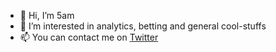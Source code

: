 - 👋  Hi, I’m 5am
- :thought_balloon:  I’m interested in analytics, betting and general cool-stuffs
- 📫  You can contact me on [Twitter](https://twitter.com/5amCurfew)

<!---
5amCurfew/5amCurfew is a ✨ special ✨ repository because its `README.md` (this file) appears on your GitHub profile.
You can click the Preview link to take a look at your changes.
--->
